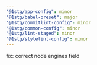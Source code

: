 ```yaml
---
"@1stg/app-config": minor
"@1stg/babel-preset": major
"@1stg/commitlint-config": minor
"@1stg/common-config": minor
"@1stg/lint-staged": minor
"@1stg/stylelint-config": minor
---
```


fix: correct node engines field
